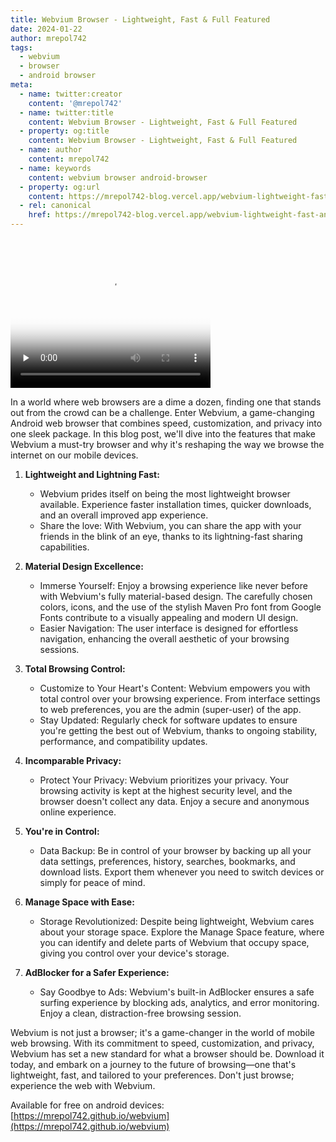 ```yaml
---
title: Webvium Browser - Lightweight, Fast & Full Featured
date: 2024-01-22
author: mrepol742
tags:
  - webvium
  - browser
  - android browser
meta:
  - name: twitter:creator
    content: '@mrepol742'
  - name: twitter:title
    content: Webvium Browser - Lightweight, Fast & Full Featured
  - property: og:title
    content: Webvium Browser - Lightweight, Fast & Full Featured
  - name: author
    content: mrepol742
  - name: keywords
    content: webvium browser android-browser
  - property: og:url
    content: https://mrepol742-blog.vercel.app/webvium-lightweight-fast-and-secured-web-browser/
  - rel: canonical
    href: https://mrepol742-blog.vercel.app/webvium-lightweight-fast-and-secured-web-browser/
---
```



<video preload="none" controls poster="https://mrepol742.github.io/images/webvium22.png" width="320" height="240">
          <source
            src="https://mrepol742.github.io/videos/Webvium%20-%20Lightweight,%20Fast,%20Material%20and%20Full-Featured%20Android%20Web%20Browser.mp4"
            type="video/mp4">
          Your browser does not support the video tag. Click play to watch it directly <a
            href="https://mrepol742.github.io/videos/Webvium%20-%20Lightweight,%20Fast,%20Material%20and%20Full-Featured%20Android%20Web%20Browser.mp4">Play</a>.
        </video>


In a world where web browsers are a dime a dozen, finding one that stands out from the crowd can be a challenge. Enter Webvium, a game-changing Android web browser that combines speed, customization, and privacy into one sleek package. In this blog post, we'll dive into the features that make Webvium a must-try browser and why it's reshaping the way we browse the internet on our mobile devices.


1. **Lightweight and Lightning Fast:**
   - Webvium prides itself on being the most lightweight browser available. Experience faster installation times, quicker downloads, and an overall improved app experience.
   - Share the love: With Webvium, you can share the app with your friends in the blink of an eye, thanks to its lightning-fast sharing capabilities.

2. **Material Design Excellence:**
   - Immerse Yourself: Enjoy a browsing experience like never before with Webvium's fully material-based design. The carefully chosen colors, icons, and the use of the stylish Maven Pro font from Google Fonts contribute to a visually appealing and modern UI design.
   - Easier Navigation: The user interface is designed for effortless navigation, enhancing the overall aesthetic of your browsing sessions.

3. **Total Browsing Control:**
   - Customize to Your Heart's Content: Webvium empowers you with total control over your browsing experience. From interface settings to web preferences, you are the admin (super-user) of the app.
   - Stay Updated: Regularly check for software updates to ensure you're getting the best out of Webvium, thanks to ongoing stability, performance, and compatibility updates.

4. **Incomparable Privacy:**
   - Protect Your Privacy: Webvium prioritizes your privacy. Your browsing activity is kept at the highest security level, and the browser doesn't collect any data. Enjoy a secure and anonymous online experience.

5. **You're in Control:**
   - Data Backup: Be in control of your browser by backing up all your data settings, preferences, history, searches, bookmarks, and download lists. Export them whenever you need to switch devices or simply for peace of mind.

6. **Manage Space with Ease:**
   - Storage Revolutionized: Despite being lightweight, Webvium cares about your storage space. Explore the Manage Space feature, where you can identify and delete parts of Webvium that occupy space, giving you control over your device's storage.

7. **AdBlocker for a Safer Experience:**
   - Say Goodbye to Ads: Webvium's built-in AdBlocker ensures a safe surfing experience by blocking ads, analytics, and error monitoring. Enjoy a clean, distraction-free browsing session.

Webvium is not just a browser; it's a game-changer in the world of mobile web browsing. With its commitment to speed, customization, and privacy, Webvium has set a new standard for what a browser should be. Download it today, and embark on a journey to the future of browsing—one that's lightweight, fast, and tailored to your preferences. Don't just browse; experience the web with Webvium.

Available for free on android devices: [https://mrepol742.github.io/webvium](https://mrepol742.github.io/webvium)